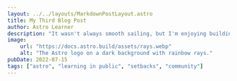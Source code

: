 ```yaml
---
layout: ../../layouts/MarkdownPostLayout.astro
title: My Third Blog Post
author: Astro Learner
description: "It wasn't always smooth sailing, but I'm enjoying building with Astro. And, the [Discord community](https://astro.build/chat) is really friendly and helpful!"
image:
    url: "https://docs.astro.build/assets/rays.webp"
    alt: "The Astro logo on a dark background with rainbow rays."
pubDate: 2022-07-15
tags: ["astro", "learning in public", "setbacks", "community"]
---
```

